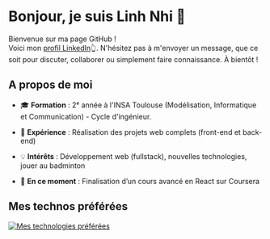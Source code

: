 # Bonjour, je suis Linh Nhi 👋

Bienvenue sur ma page GitHub !  
Voici mon [profil LinkedIn](https://www.linkedin.com/in/ngoc-linh-nhi-nguyen/)👆. N'hésitez pas à m'envoyer un message, que ce soit pour discuter, collaborer ou simplement faire connaissance. À bientôt !

## A propos de moi

- 🎓 **Formation** :  2ᵉ année à l'INSA Toulouse (Modélisation, Informatique et Communication) - Cycle d'ingénieur.

- 💼 **Expérience** : Réalisation des projets web complets (front-end et back-end)  

- 💡 **Intérêts** : Développement web (fullstack), nouvelles technologies, jouer au badminton 

- 🌱 **En ce moment** : Finalisation d’un cours avancé en React sur Coursera  

## Mes technos préférées

[![Mes technologies préférées](https://skillicons.dev/icons?i=js,ts,nextjs,react,nodejs,express,html,css,python,git,bootstrap,prisma,postgres,vercel&theme=dark)](https://skillicons.dev)

<!-- > Astuce : Vous pouvez modifier la liste des icônes en fonction de vos compétences et centres d’intérêt. Consultez [Skillicons.dev](https://skillicons.dev/) pour trouver d’autres icônes. -->
